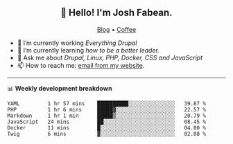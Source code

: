 <h2 align="center">👋 Hello! I'm Josh Fabean.</h2>
<p align="center">
  <a href="https://joshfabean.com">Blog</a> •
  <a href="https://www.buymeacoffee.com/LSxne6Yr4">Coffee</a>
</p>

- 🔭 I’m currently working *Everything Drupal*
- 🌱 I’m currently learning *how to be a better leader.*
- 💬 Ask me about *Drupal, Linux, PHP, Docker, CSS and JavaScript*
- 📫 How to reach me: [email from my website](https://joshfabean.com).

-------

📊 **Weekly development breakdown**
<!--START_SECTION:waka-->

```text
YAML         1 hr 57 mins    ██████████░░░░░░░░░░░░░░░   39.87 %
PHP          1 hr 6 mins     █████▓░░░░░░░░░░░░░░░░░░░   22.57 %
Markdown     1 hr 1 min      █████▒░░░░░░░░░░░░░░░░░░░   20.79 %
JavaScript   24 mins         ██░░░░░░░░░░░░░░░░░░░░░░░   08.45 %
Docker       11 mins         █░░░░░░░░░░░░░░░░░░░░░░░░   04.00 %
Twig         6 mins          ▓░░░░░░░░░░░░░░░░░░░░░░░░   02.08 %
```

<!--END_SECTION:waka-->

<!--
**fabean/fabean** is a ✨ _special_ ✨ repository because its `README.md` (this file) appears on your GitHub profile.

Here are some ideas to get you started:

- 🔭 I’m currently working on ...
- 🌱 I’m currently learning ...
- 👯 I’m looking to collaborate on ...
- 🤔 I’m looking for help with ...
- 💬 Ask me about ...
- 📫 How to reach me: ...
- 😄 Pronouns: ...
- ⚡ Fun fact: ...
-->
